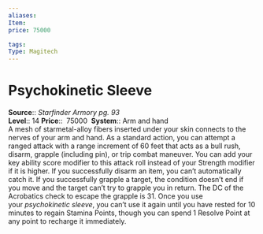 ```yaml
---
aliases: 
Item:
price: 75000

tags: 
Type: Magitech
---
```


# Psychokinetic Sleeve

**Source**:: _Starfinder Armory pg. 93_  
**Level**:: 14
**Price**::  75000 
**System**:: Arm and hand  
A mesh of starmetal-alloy fibers inserted under your skin connects to the nerves of your arm and hand. As a standard action, you can attempt a ranged attack with a range increment of 60 feet that acts as a bull rush, disarm, grapple (including pin), or trip combat maneuver. You can add your key ability score modifier to this attack roll instead of your Strength modifier if it is higher. If you successfully disarm an item, you can’t automatically catch it. If you successfully grapple a target, the condition doesn’t end if you move and the target can’t try to grapple you in return. The DC of the Acrobatics check to escape the grapple is 31. Once you use your _psychokinetic sleeve_, you can’t use it again until you have rested for 10 minutes to regain Stamina Points, though you can spend 1 Resolve Point at any point to recharge it immediately.
